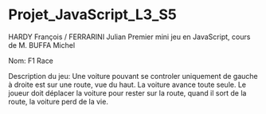 # Projet_JavaScript_L3_S5

HARDY François / FERRARINI Julian Premier mini jeu en JavaScript, cours de M. BUFFA Michel

Nom: F1 Race

Description du jeu: Une voiture pouvant se controler uniquement de gauche à droite est sur une route, vue du haut. La voiture avance toute seule. Le joueur doit déplacer la voiture pour rester sur la route, quand il sort de la route, la voiture perd de la vie.
